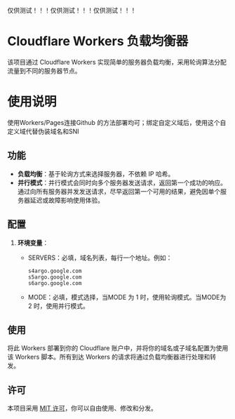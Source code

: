 仅供测试！！！仅供测试！！！仅供测试！！！

# Cloudflare Workers 负载均衡器

该项目通过 Cloudflare Workers 实现简单的服务器负载均衡，采用轮询算法分配流量到不同的服务器节点。

# 使用说明

使用Workers/Pages连接Github 的方法部署均可；绑定自定义域后，使用这个自定义域代替伪装域名和SNI

## 功能

- **负载均衡**：基于轮询方式来选择服务器，不依赖 IP 哈希。
- **并行模式**：并行模式会同时向多个服务器发送请求，返回第一个成功的响应。通过向所有服务器并发发送请求，尽早返回第一个可用的结果，避免因单个服务器延迟或故障影响使用体验。

## 配置

1. **环境变量**：

   - SERVERS：必填，域名列表，每行一个地址。例如：
     ```
     s4argo.google.com
     s5argo.google.com
     s6argo.google.com
     ```
   - MODE：必填，模式选择，当MODE 为 1 时，使用轮询模式。当MODE为 2 时，使用并行模式。


## 使用

将此 Workers 部署到你的 Cloudflare 账户中，并将你的域名或子域名配置为使用该 Workers 脚本。所有到达 Workers 的请求将通过负载均衡器进行处理和转发。

## 许可

本项目采用 [MIT 许可](LICENSE)，你可以自由使用、修改和分发。
